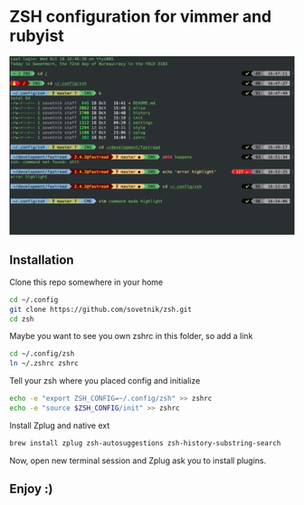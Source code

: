 # ZSH configuration for vimmer and rubyist

<img src="./ScreenShot.png" />

## Installation

Clone this repo somewhere in your home

``` sh
cd ~/.config
git clone https://github.com/sovetnik/zsh.git
cd zsh
```

Maybe you want to see you own zshrc in this folder, so add a link

``` sh
cd ~/.config/zsh
ln ~/.zshrc zshrc
```

Tell your zsh where you placed config and initialize

``` sh
echo -e "export ZSH_CONFIG=~/.config/zsh" >> zshrc
echo -e "source $ZSH_CONFIG/init" >> zshrc
```

Install Zplug and native ext

``` sh
brew install zplug zsh-autosuggestions zsh-history-substring-search
```

Now, open new terminal session and Zplug ask you to install plugins.

## Enjoy :)
